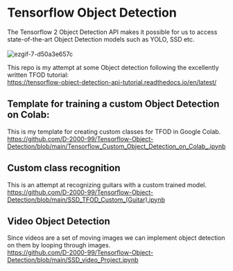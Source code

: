 # Tensorflow Object Detection  
The Tensorflow 2 Object Detection API makes it possible for us to access state-of-the-art Object Detection models such as YOLO, SSD etc.  <br>
<br>
![ezgif-7-d50a3e657c](https://user-images.githubusercontent.com/68558063/147720504-b85061a4-80ed-43d0-a06c-2a8bdbeb3dd9.gif)  

This repo is my attempt at some Object detection following the excellently written TFOD tutorial: <br>
https://tensorflow-object-detection-api-tutorial.readthedocs.io/en/latest/

## Template for training a custom Object Detection on Colab:  
This is my template for creating custom classes for TFOD in Google Colab.  <br>
https://github.com/D-2000-99/Tensorflow-Object-Detection/blob/main/Tensorflow_Custom_Object_Detection_on_Colab_.ipynb

## Custom class recognition
This is an attempt at recognizing guitars with a custom trained model.  <br>
https://github.com/D-2000-99/Tensorflow-Object-Detection/blob/main/SSD_TFOD_Custom_(Guitar).ipynb

## Video Object Detection
Since videos are a set of moving images we can implement object detection on them by looping through images.  <br>
https://github.com/D-2000-99/Tensorflow-Object-Detection/blob/main/SSD_video_Project.ipynb

